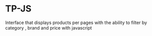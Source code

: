 # TP-JS
Interface that displays products per pages with the ability to filter by category , brand and price with javascript
